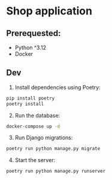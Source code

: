 # Shop application

## Prerequested:
- Python ^3.12
- Docker

## Dev

1. Install dependencies using Poetry:
```bash
pip install poetry
poetry install
```
2. Run the database:
```bash
docker-compose up -d
```
3. Run Django migrations:
```bash
poetry run python manage.py migrate
```
4. Start the server:
```bash
poetry run python manage.py runserver
```